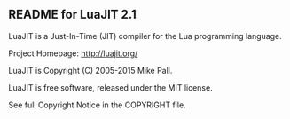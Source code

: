 README for LuaJIT 2.1
-----------------------

LuaJIT is a Just-In-Time (JIT) compiler for the Lua programming language.

Project Homepage: http://luajit.org/

LuaJIT is Copyright (C) 2005-2015 Mike Pall.

LuaJIT is free software, released under the MIT license.

See full Copyright Notice in the COPYRIGHT file.
